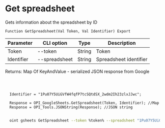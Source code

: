 ﻿---
sidebar_position: 2
---

# Get spreadsheet
 Gets information about the spreadsheet by ID



`Function GetSpreadsheet(Val Token, Val Identifier) Export`

  | Parameter | CLI option | Type | Description |
  |-|-|-|-|
  | Token | --token | String | Token |
  | Identifier | --spreadsheet | String | Spreadsheet identifier |

  
  Returns:  Map Of KeyAndValue - serialized JSON response from Google

<br/>




```bsl title="Code example"
  
  Identifier = "1Pu07Y5UiGVfW4fqfP7tcSQtdSX_2wdm2Ih23zlxJJwc";
  
  Response = OPI_GoogleSheets.GetSpreadsheet(Token, Identifier); //Map
  Response = OPI_Tools.JSONString(Response); //JSON string
```



```sh title="CLI command example"
    
  oint gsheets GetSpreadsheet --token %token% --spreadsheet "1Pu07Y5UiGVfW4fqfP7tcSQtdSX_2wdm2Ih23zlxJJwc"

```

```json title="Result"

```
